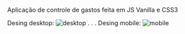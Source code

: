 Aplicação de controle de gastos feita em JS Vanilla e CSS3

Desing desktop:
![desktop](https://github.com/lcdiax17/control-finance_lcdiax17/assets/97840328/90d61221-444c-4cee-95be-ddf3e9d8f7eb)
.
.
.
Desing mobile:
![mobile](https://github.com/lcdiax17/control-finance_lcdiax17/assets/97840328/e3d4d821-80b6-4004-b4d4-a3c4af472407)
